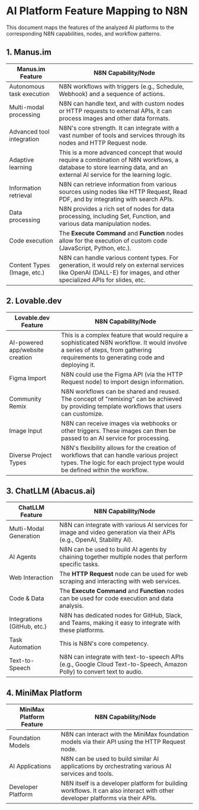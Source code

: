# AI Platform Feature Mapping to N8N

This document maps the features of the analyzed AI platforms to the corresponding N8N capabilities, nodes, and workflow patterns.

## 1. Manus.im

| Manus.im Feature                | N8N Capability/Node                                                                                                                                                           |
| ------------------------------- | ----------------------------------------------------------------------------------------------------------------------------------------------------------------------------- |
| Autonomous task execution       | N8N workflows with triggers (e.g., Schedule, Webhook) and a sequence of actions.                                                                                              |
| Multi-modal processing          | N8N can handle text, and with custom nodes or HTTP requests to external APIs, it can process images and other data formats.                                                   |
| Advanced tool integration       | N8N's core strength. It can integrate with a vast number of tools and services through its nodes and HTTP Request node.                                                        |
| Adaptive learning               | This is a more advanced concept that would require a combination of N8N workflows, a database to store learning data, and an external AI service for the learning logic.        |
| Information retrieval           | N8N can retrieve information from various sources using nodes like HTTP Request, Read PDF, and by integrating with search APIs.                                                  |
| Data processing                 | N8N provides a rich set of nodes for data processing, including Set, Function, and various data manipulation nodes.                                                          |
| Code execution                  | The **Execute Command** and **Function** nodes allow for the execution of custom code (JavaScript, Python, etc.).                                                               |
| Content Types (Image, etc.)     | N8N can handle various content types. For generation, it would rely on external services like OpenAI (DALL-E) for images, and other specialized APIs for slides, etc.      |

## 2. Lovable.dev

| Lovable.dev Feature             | N8N Capability/Node                                                                                                                                                           |
| ------------------------------- | ----------------------------------------------------------------------------------------------------------------------------------------------------------------------------- |
| AI-powered app/website creation | This is a complex feature that would require a sophisticated N8N workflow. It would involve a series of steps, from gathering requirements to generating code and deploying it.     |
| Figma Import                    | N8N could use the Figma API (via the HTTP Request node) to import design information.                                                                                       |
| Community Remix                 | N8N workflows can be shared and reused. The concept of "remixing" can be achieved by providing template workflows that users can customize.                                        |
| Image Input                     | N8N can receive images via webhooks or other triggers. These images can then be passed to an AI service for processing.                                                        |
| Diverse Project Types           | N8N's flexibility allows for the creation of workflows that can handle various project types. The logic for each project type would be defined within the workflow.           |

## 3. ChatLLM (Abacus.ai)

| ChatLLM Feature                 | N8N Capability/Node                                                                                                                                                           |
| ------------------------------- | ----------------------------------------------------------------------------------------------------------------------------------------------------------------------------- |
| Multi-Modal Generation          | N8N can integrate with various AI services for image and video generation via their APIs (e.g., OpenAI, Stability AI).                                                         |
| AI Agents                       | N8N can be used to build AI agents by chaining together multiple nodes that perform specific tasks.                                                                          |
| Web Interaction                 | The **HTTP Request** node can be used for web scraping and interacting with web services.                                                                                     |
| Code & Data                     | The **Execute Command** and **Function** nodes can be used for code execution and data analysis.                                                                                 |
| Integrations (GitHub, etc.)     | N8N has dedicated nodes for GitHub, Slack, and Teams, making it easy to integrate with these platforms.                                                                      |
| Task Automation                 | This is N8N's core competency.                                                                                                                                               |
| Text-to-Speech                  | N8N can integrate with text-to-speech APIs (e.g., Google Cloud Text-to-Speech, Amazon Polly) to convert text to audio.                                                         |

## 4. MiniMax Platform

| MiniMax Platform Feature        | N8N Capability/Node                                                                                                                                                           |
| ------------------------------- | ----------------------------------------------------------------------------------------------------------------------------------------------------------------------------- |
| Foundation Models               | N8N can interact with the MiniMax foundation models via their API using the HTTP Request node.                                                                               |
| AI Applications                 | N8N can be used to build similar AI applications by orchestrating various AI services and tools.                                                                             |
| Developer Platform              | N8N itself is a developer platform for building workflows. It can also interact with other developer platforms via their APIs.                                                  |
